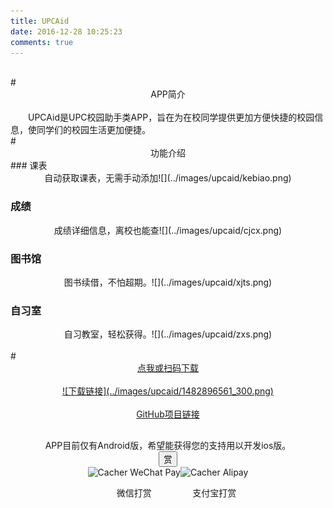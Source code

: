 ```yaml
---
title: UPCAid
date: 2016-12-28 10:25:23
comments: true
---
```

<br>
# <div align=center>APP简介</div>
<br>
　　UPCAid是UPC校园助手类APP，旨在为在校同学提供更加方便快捷的校园信息，使同学们的校园生活更加便捷。
<br>
# <div align=center>功能介绍</div>
### 课表
<div align=center>自动获取课表，无需手动添加![](../images/upcaid/kebiao.png)</div>

### 成绩
<div align=center>成绩详细信息，离校也能查![](../images/upcaid/cjcx.png)</div>

### 图书馆
<div align=center>图书续借，不怕超期。![](../images/upcaid/xjts.png)</div>

### 自习室
<div align=center>自习教室，轻松获得。![](../images/upcaid/zxs.png)</div>

<br>
# <div align=center><a href="http://120.27.117.34:4549/SZSDServlet2/UPCAid.apk"><font >点我或扫码下载</font></a><br><br><a href="http://120.27.117.34:4549/SZSDServlet2/UPCAid.apk">![下载链接](../images/upcaid/1482896561_300.png)</a></div>
<br>
<div align=center><a href="https://github.com/xhaiben/SZSD"><i class="fa fa-fw fa-github"></i>GitHub项目链接</a></div><div style="padding: 10px 0; margin: 20px auto; width: 90%; text-align: center;">
  <div>APP目前仅有Android版，希望能获得您的支持用以开发ios版。</div>
  <button id="rewardButton" disable="enable" onclick="reward()"><span>赏</span>
  </button><div id="QR" style="display: block;"><div id="wechat" style="display: inline-block"><img id="wechat_qr" src="/images/pay/wechatpay.png" alt="Cacher WeChat Pay"/><p>微信打赏</p>
      </div><div id="alipay" style="display: inline-block"><img id="alipay_qr" src="/images/pay/alipay.png" alt="Cacher Alipay"/><p>支付宝打赏</p>
      </div></div>
</div>
